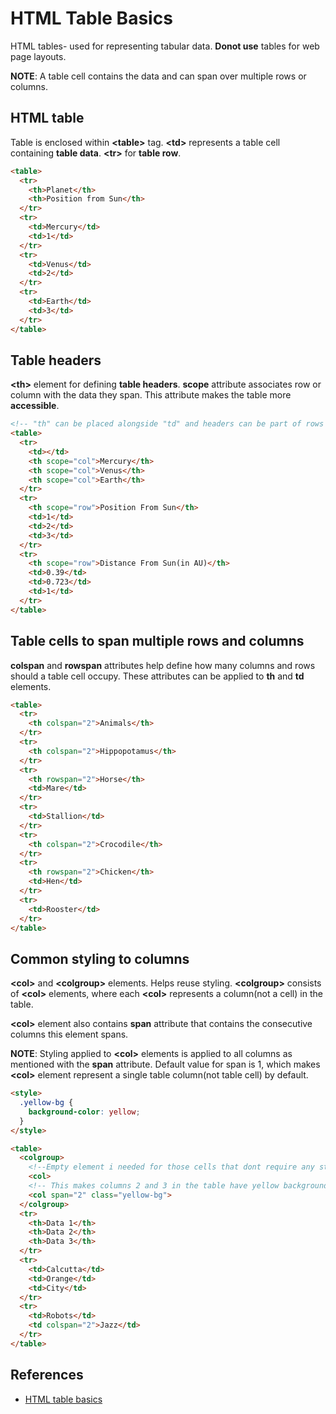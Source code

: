 # HTML Table Basics

HTML tables- used for representing tabular data. **Donot use** tables for web page layouts.

**NOTE**: A table cell contains the data and can span over multiple rows or columns.

## HTML table

Table is enclosed within **&lt;table&gt;** tag. **&lt;td&gt;** represents a table cell containing **table data**. **&lt;tr&gt;** for **table row**.

```HTML
<table>
  <tr>
    <th>Planet</th>
    <th>Position from Sun</th>
  </tr>
  <tr>
    <td>Mercury</td>
    <td>1</td>
  </tr>
  <tr>
    <td>Venus</td>
    <td>2</td>
  </tr>
  <tr>
    <td>Earth</td>
    <td>3</td>
  </tr>
</table>
```

## Table headers

**&lt;th&gt;** element for defining **table headers**. **scope** attribute associates row or column with the data they span. This attribute makes the table more **accessible**.

```HTML
<!-- "th" can be placed alongside "td" and headers can be part of rows or columns -->
<table>
  <tr>
    <td></td>
    <th scope="col">Mercury</th>
    <th scope="col">Venus</th>
    <th scope="col">Earth</th>
  </tr>
  <tr>
    <th scope="row">Position From Sun</th>
    <td>1</td>
    <td>2</td>
    <td>3</td>
  </tr>
  <tr>
    <th scope="row">Distance From Sun(in AU)</th>
    <td>0.39</td>
    <td>0.723</td>
    <td>1</td>
  </tr>
</table>
```

## Table cells to span multiple rows and columns

**colspan** and **rowspan** attributes help define how many columns and rows should a table cell occupy. These attributes can be applied to **th** and **td** elements.

```HTML
<table>
  <tr>
    <th colspan="2">Animals</th>
  </tr>
  <tr>
    <th colspan="2">Hippopotamus</th>
  </tr>
  <tr>
    <th rowspan="2">Horse</th>
    <td>Mare</td>
  </tr>
  <tr>
    <td>Stallion</td>
  </tr>
  <tr>
    <th colspan="2">Crocodile</th>
  </tr>
  <tr>
    <th rowspan="2">Chicken</th>
    <td>Hen</td>
  </tr>
  <tr>
    <td>Rooster</td>
  </tr>
</table>
```

## Common styling to columns

**&lt;col&gt;** and **&lt;colgroup&gt;** elements. Helps reuse styling. **&lt;colgroup&gt;** consists of **&lt;col&gt;** elements, where each **&lt;col&gt;** represents a column(not a cell) in the table.

**&lt;col&gt;** element also contains **span** attribute that contains the consecutive columns this element spans.

**NOTE**: Styling applied to **&lt;col&gt;** elements is applied to all columns as mentioned with the **span** attribute. Default value for span is 1, which makes **&lt;col&gt;** element represent a single table column(not table cell) by default.

```HTML
<style>
  .yellow-bg {
    background-color: yellow;
  }
</style>

<table>
  <colgroup>
    <!--Empty element i needed for those cells that dont require any stying.  -->
    <col>
    <!-- This makes columns 2 and 3 in the table have yellow background color  -->
    <col span="2" class="yellow-bg">
  </colgroup>
  <tr>
    <th>Data 1</th>
    <th>Data 2</th>
    <th>Data 3</th>
  </tr>
  <tr>
    <td>Calcutta</td>
    <td>Orange</td>
    <td>City</td>
  </tr>
  <tr>
    <td>Robots</td>
    <td colspan="2">Jazz</td>
  </tr>
</table>
```

## References

* [HTML table basics](https://developer.mozilla.org/en-US/docs/Learn/HTML/Tables/Basics)
